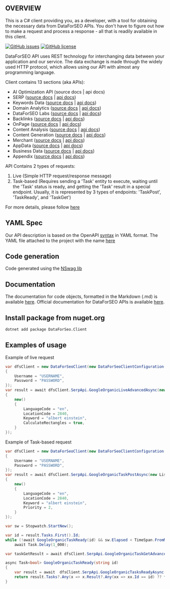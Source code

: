 ## OVERVIEW

This is a C# client providing you, as a developer, with a tool for obtaining the necessary data from DataForSEO APIs. You don't have to figure out how to make a request and process a response - all that is readily available in this client.

[![GitHub issues](https://img.shields.io/github/issues/dataforseo/CSharpClient.svg)](https://github.com/dataforseo/CSharpClient/issues)
[![GitHub license](https://img.shields.io/github/license/dataforseo/CSharpClient.svg)](https://github.com/dataforseo/CSharpClient)

DataForSEO API uses REST technology for interchanging data between your application and our service. The data exchange is made through the widely used HTTP protocol, which allows using our API with almost any programming language.

Client contains 13 sections (aka APIs):

- AI Optimization API (source docs | api docs)
- SERP ([source docs](https://github.com/dataforseo/CSharpClient/tree/master/docs/SerpApi.md) | [api docs](https://docs.dataforseo.com/v3/serp/overview/?bash))
- Keywords Data ([source docs](https://github.com/dataforseo/CSharpClient/tree/master/docs/KeywordsDataApi.md) | [api docs](https://docs.dataforseo.com/v3/keywords_data/overview/?bash))
- Domain Analytics ([source docs](https://github.com/dataforseo/CSharpClient/tree/master/docs/DomainAnalyticsApi.md) | [api docs](https://docs.dataforseo.com/v3/domain_analytics/overview/?bash))
- DataForSEO Labs ([source docs](https://github.com/dataforseo/CSharpClient/tree/master/docs/DataforseoLabsApi.md) | [api docs](https://docs.dataforseo.com/v3/dataforseo_labs/overview/?bash))
- Backlinks ([source docs](https://github.com/dataforseo/CSharpClient/tree/master/docs/BacklinksApi.md) | [api docs](https://docs.dataforseo.com/v3/backlinks/overview/?bash))
- OnPage ([source docs](https://github.com/dataforseo/CSharpClient/tree/master/docs/OnPageApi.md) | [api docs](https://docs.dataforseo.com/v3/on_page/overview/?bash))
- Content Analysis ([source docs](https://github.com/dataforseo/CSharpClient/tree/master/docs/ContentAnalysisApi.md) | [api docs](https://docs.dataforseo.com/v3/content_analysis/overview/?bash))
- Content Generation ([source docs](https://github.com/dataforseo/CSharpClient/tree/master/docs/ContentGenerationApi.md) | [api docs](https://docs.dataforseo.com/v3/content_generation/overview/?bash))
- Merchant ([source docs](https://github.com/dataforseo/CSharpClient/tree/master/docs/MerchantApi.md) | [api docs](https://docs.dataforseo.com/v3/merchant/overview/?bash))
- AppData ([source docs](https://github.com/dataforseo/CSharpClient/tree/master/docs/AppDataApi.md) | [api docs](https://docs.dataforseo.com/v3/app_data/overview/?bash))
- Business Data ([source docs](https://github.com/dataforseo/CSharpClient/tree/master/docs/BusinessDataApi.md) | [api docs](https://docs.dataforseo.com/v3/business_data/overview/?bash))
- Appendix ([source docs](https://github.com/dataforseo/CSharpClient/tree/master/docs/AppendixApi.md) | [api docs](https://docs.dataforseo.com/v3/appendix/user_data/?bash))

API Contains 2 types of requests:
1) Live (Simple HTTP request/response message)
2) Task-based (Requires sending a 'Task' entity to execute, waiting until the 'Task' status is ready, and getting the 'Task' result in a special endpoint. Usually, it is represented by 3 types of endpoints: 'TaskPost', 'TaskReady', and 'TaskGet')

For more details, please follow [here](https://docs.dataforseo.com/v3/?bash)

## YAML Spec

Our API description is based on the OpenAPI [syntax](https://spec.openapis.org/oas/v3.1.0) in YAML format. The YAML file attached to the project with the name [here](https://github.com/dataforseo/OpenApiDocumentation)

## Code generation

Code generated using the [NSwag lib](https://github.com/RicoSuter/NSwag)

## Documentation
The documentation for code objects, formatted in the Markdown (.md) is available [here](https://github.com/dataforseo/CSharpClient/tree/master/docs/dataforseo.client.dataforseoclient.md).
Official documentation for DataForSEO APIs is available [here](https://docs.dataforseo.com).

## Install package from nuget.org

```bash
dotnet add package DataForSeo.Client 
```

## Examples of usage

Example of live request
```csharp
var dfsClient = new DataForSeoClient(new DataForSeoClientConfiguration()
{
    Username = "USERNAME",
    Password = "PASSWORD",    
});
var result = await dfsClient.SerpApi.GoogleOrganicLiveAdvancedAsync(new List<SerpGoogleOrganicLiveAdvancedRequestInfo>()
{
    new()
    {
        LanguageCode = "en",
        LocationCode = 2840,
        Keyword = "albert einstein",
        CalculateRectangles = true,
    }
});
``` 

Example of Task-based request
```csharp
var dfsClient = new DataForSeoClient(new DataForSeoClientConfiguration()
{
    Username = "USERNAME",
    Password = "PASSWORD",    
});
var result = await dfsClient.SerpApi.GoogleOrganicTaskPostAsync(new List<SerpTaskRequestInfo>()
{
    new()
    {
        LanguageCode = "en",
        LocationCode = 2840,
        Keyword = "albert einstein",
        Priority = 2,
    }
});

var sw = Stopwatch.StartNew();

var id = result.Tasks.First().Id;
while (!await GoogleOrganicTaskReady(id) && sw.Elapsed < TimeSpan.FromMinutes(1))
    await Task.Delay(1_000);

var taskGetResult = await dfsClient.SerpApi.GoogleOrganicTaskGetAdvancedAsync(id);

async Task<bool> GoogleOrganicTaskReady(string id)
{
    var result = await  dfsClient.SerpApi.GoogleOrganicTasksReadyAsync();
    return result.Tasks?.Any(x => x.Result?.Any(xx => xx.Id == id) ?? false) ?? false;
}
```
